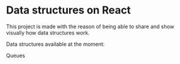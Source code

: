 # Data structures on React

This project is made with the reason of being able to share and show visually how data structures work.

Data structures available at the moment:

Queues

